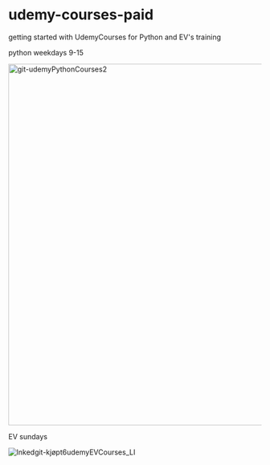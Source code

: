 # udemy-courses-paid
getting started with UdemyCourses for Python and EV's training


python weekdays 9-15

<img width="720" alt="git-udemyPythonCourses2" src="https://user-images.githubusercontent.com/103030864/196762698-ce2572c7-b773-46b0-8e9d-7664911d9185.png">


EV sundays

![Inkedgit-kjøpt6udemyEVCourses_LI](https://user-images.githubusercontent.com/103030864/196753973-efd78dce-d6c1-45f1-8aa7-290fe2ae8764.jpg)
